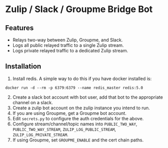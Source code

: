 # Zulip / Slack / Groupme Bridge Bot

## Features

- Relays two-way between Zulip, Groupme, and Slack.
- Logs all public relayed traffic to a single Zulip stream.
- Logs private relayed traffic to a dedicated Zulip stream.

## Installation

1. Install redis.  A simple way to do this if you have docker installed is:

```
docker run -d --rm -p 6379:6379 --name redis_master redis:5.0
```

2. Create a slack bot account with bot user, add that bot to the appropriate channel on a slack.
3. Create a zulip bot account on the zulip instance you intend to run.
4. If you are using Groupme, get a Groupme bot account.
5. Edit `secrets.py` to configure the auth credentials for the above.
6. Configure stream/channel/topic names into `PUBLIC_TWO_WAY`, `PUBLIC_TWO_WAY_STREAM`, `ZULIP_LOG_PUBLIC_STREAM`, `ZULIP_LOG_PRIVATE_STREAM`.
7. If using Groupme, set `GROUPME_ENABLE` and the cert chain paths.

